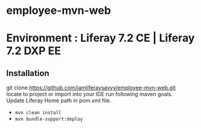 # employee-mvn-web  
# Environment : Liferay 7.2 CE | Liferay 7.2 DXP EE
## Installation
git clone https://github.com/iamliferaysavvy/employee-mvn-web.git  
locate to project or import into your IDE run following maven goals.  
Update Liferay Home path in pom.xml file.
* `mvn clean install`
* `mvn bundle-support:deploy`

